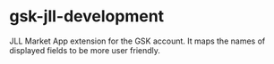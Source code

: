 # gsk-jll-development
JLL Market App extension for the GSK account. It maps the names of displayed fields to be more user friendly.
